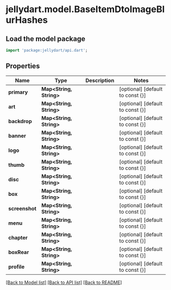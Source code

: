# jellydart.model.BaseItemDtoImageBlurHashes

## Load the model package
```dart
import 'package:jellydart/api.dart';
```

## Properties
Name | Type | Description | Notes
------------ | ------------- | ------------- | -------------
**primary** | **Map<String, String>** |  | [optional] [default to const {}]
**art** | **Map<String, String>** |  | [optional] [default to const {}]
**backdrop** | **Map<String, String>** |  | [optional] [default to const {}]
**banner** | **Map<String, String>** |  | [optional] [default to const {}]
**logo** | **Map<String, String>** |  | [optional] [default to const {}]
**thumb** | **Map<String, String>** |  | [optional] [default to const {}]
**disc** | **Map<String, String>** |  | [optional] [default to const {}]
**box** | **Map<String, String>** |  | [optional] [default to const {}]
**screenshot** | **Map<String, String>** |  | [optional] [default to const {}]
**menu** | **Map<String, String>** |  | [optional] [default to const {}]
**chapter** | **Map<String, String>** |  | [optional] [default to const {}]
**boxRear** | **Map<String, String>** |  | [optional] [default to const {}]
**profile** | **Map<String, String>** |  | [optional] [default to const {}]

[[Back to Model list]](../README.md#documentation-for-models) [[Back to API list]](../README.md#documentation-for-api-endpoints) [[Back to README]](../README.md)


